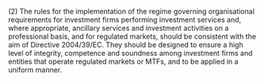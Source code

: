 (2) The rules for the implementation of the regime governing organisational requirements for investment firms performing investment services and, where appropriate, ancillary services and investment activities on a professional basis, and for regulated markets, should be consistent with the aim of Directive 2004/39/EC. They should be designed to ensure a high level of integrity, competence and soundness among investment firms and entities that operate regulated markets or MTFs, and to be applied in a uniform manner.
